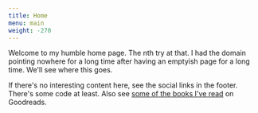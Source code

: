 ```yaml
---
title: Home
menu: main
weight: -270
---
```


Welcome to my humble home page. The nth try at that. I had the domain pointing nowhere for a long time after having an emptyish page for a long time. We'll see where this goes.

If there's no interesting content here, see the social links in the footer. There's some code at least. Also see [some of the books I've read](https://www.goodreads.com/user/show/20719991-hannu) on Goodreads.
